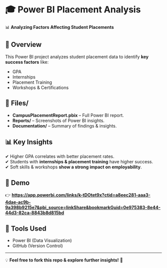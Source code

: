 # 🎓 Power BI Placement Analysis
📊 **Analyzing Factors Affecting Student Placements**

## 🚀 Overview
This Power BI project analyzes student placement data to identify **key success factors** like:
- GPA
- Internships
- Placement Training
- Workshops & Certifications

## 📂 Files/
- **CampusPlacementReport.pbix** – Full Power BI report.
- **Reports/** – Screenshots of Power BI insights.
- **Documentation/** – Summary of findings & insights.

## 📊 Key Insights
✔ Higher GPA correlates with better placement rates.  
✔ Students with **internships & placement training** have higher success.  
✔ Soft skills & workshops **show a strong impact on employability**.

## 🔗 Demo
👉 **https://app.powerbi.com/links/k-tDOtet9x?ctid=a8eec281-aaa3-4dae-ac9b-9a398b9215e7&pbi_source=linkShare&bookmarkGuid=0e975383-8e44-44d3-82ca-8843b8d815bd** 

## 📌 Tools Used
- Power BI (Data Visualization)
- GitHub (Version Control)

---
💡 **Feel free to fork this repo & explore further insights!** 🚀
